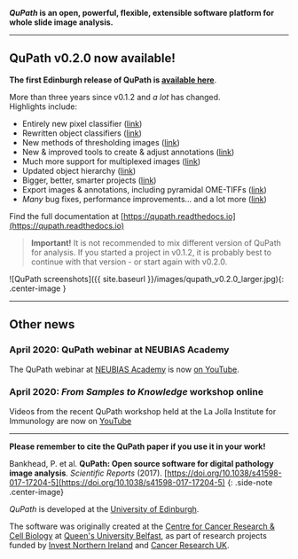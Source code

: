 <!-- ![]({{ site.baseurl }}/images/qupath-banner.jpg){: .center-image .max-width-100 } -->

<!-- ## QuPath -->

**_QuPath_ is an open, powerful, flexible, extensible software platform for whole slide image analysis.**

----

## QuPath v0.2.0 now available!

**The first Edinburgh release of QuPath is [available here](https://github.com/qupath/qupath/releases/latest)**.

More than three years since v0.1.2 and *a lot* has changed. <br/>
Highlights include:
* Entirely new pixel classifier ([link](https://qupath.readthedocs.io/en/latest/docs/tutorials/pixel_classification.html))
* Rewritten object classifiers ([link](https://qupath.readthedocs.io/en/latest/docs/tutorials/cell_classification.html))
* New methods of thresholding images ([link](https://qupath.readthedocs.io/en/latest/docs/tutorials/thresholding.html))
* New & improved tools to create & adjust annotations ([link](https://qupath.readthedocs.io/en/latest/docs/starting/annotating.html))
* Much more support for multiplexed images ([link](https://qupath.readthedocs.io/en/latest/docs/tutorials/multiplex_analysis.html))
* Updated object hierarchy ([link](https://qupath.readthedocs.io/en/latest/docs/concepts/object_hierarchy.html))
* Bigger, better, smarter projects ([link](https://qupath.readthedocs.io/en/latest/docs/tutorials/projects.html))
* Export images & annotations, including pyramidal OME-TIFFs ([link](https://qupath.readthedocs.io/en/latest/docs/advanced/exporting_images.html))
* *Many* bug fixes, performance improvements... and a lot more ([link](https://github.com/qupath/qupath/blob/master/CHANGELOG.md))

Find the full documentation at [https://qupath.readthedocs.io](https://qupath.readthedocs.io)

> **Important!** It is not recommended to mix different version of QuPath for analysis. If you started a project in v0.1.2, it is probably best to continue with that version - or start again with v0.2.0.

![QuPath screenshots]({{ site.baseurl }}/images/qupath_v0.2.0_larger.jpg){: .center-image }


----

## Other news

### April 2020: QuPath webinar at NEUBIAS Academy
The QuPath webinar at [NEUBIAS Academy](https://neubiasacademy.org/) is now [on YouTube](https://youtu.be/4An5n6Y_rRI).

### April 2020: *From Samples to Knowledge* workshop online
Videos from the recent QuPath workshop held at the La Jolla Institute for Immunology are now on [YouTube](https://www.youtube.com/playlist?list=PLlGXRBscPbCD89fRULm4peopF57qugciN)

----
**Please remember to cite the QuPath paper if you use it in your work!**

Bankhead, P. et al. **QuPath: Open source software for digital pathology image analysis**. _Scientific Reports_ (2017). [https://doi.org/10.1038/s41598-017-17204-5](https://doi.org/10.1038/s41598-017-17204-5)
{: .side-note .center-image}

_QuPath_ is developed at the <a href="https://www.ed.ac.uk/pathology">University of Edinburgh</a>.

The software was originally created at the <a href="http://www.qub.ac.uk/research-centres/CentreforCancerResearchCellBiology/">Centre for Cancer Research & Cell Biology</a> at <a href="http://www.qub.ac.uk">Queen's University Belfast</a>, as part of research projects funded by <a href="http://www.investni.com">Invest Northern Ireland</a> and <a href="http://www.cancerresearchuk.org">Cancer Research UK</a>.
